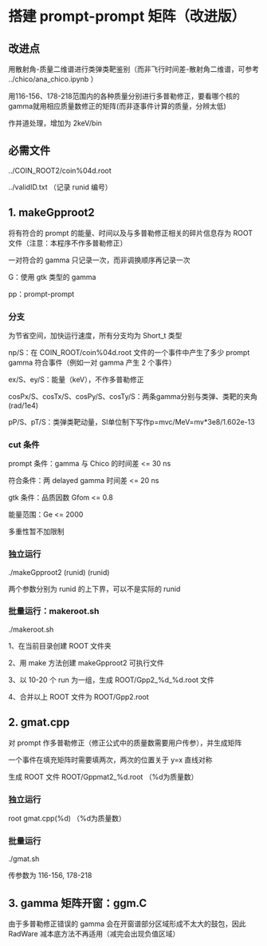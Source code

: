 # 搭建 prompt-prompt 矩阵（改进版）

## 改进点

用散射角-质量二维谱进行类弹类靶鉴别（而非飞行时间差-散射角二维谱，可参考 ../chico/ana_chico.ipynb ）

用116-156、178-218范围内的各种质量分别进行多普勒修正，要看哪个核的gamma就用相应质量数修正的矩阵(而非逐事件计算的质量，分辨太低)

作并道处理，增加为 2keV/bin

## 必需文件

../COIN_ROOT2/coin%04d.root

../validID.txt  （记录 runid 编号）

## 1. makeGpproot2

将有符合的 prompt 的能量、时间以及与多普勒修正相关的碎片信息存为 ROOT 文件（注意：本程序不作多普勒修正）

一对符合的 gamma 只记录一次，而非调换顺序再记录一次

G：使用 gtk 类型的 gamma

pp：prompt-prompt

### 分支

为节省空间，加快运行速度，所有分支均为 Short_t 类型

np/S：在 COIN_ROOT/coin%04d.root 文件的一个事件中产生了多少 prompt gamma 符合事件（例如一对 gamma 产生 2 个事件） 

ex/S、ey/S：能量（keV），不作多普勒修正

cosPx/S、cosTx/S、cosPy/S、cosTy/S：两条gamma分别与类弹、类靶的夹角(rad/1e4)

pP/S、pT/S：类弹类靶动量，SI单位制下写作p=mvc/MeV=mv*3e8/1.602e-13

### cut 条件

prompt 条件：gamma 与 Chico 的时间差 <= 30 ns

符合条件：两 delayed gamma 时间差 <= 20 ns 

gtk 条件：品质因数 Gfom <= 0.8

能量范围：Ge <= 2000

多重性暂不加限制

### 独立运行

./makeGpproot2 (runid) (runid)

两个参数分别为 runid 的上下界，可以不是实际的 runid

### 批量运行：makeroot.sh

./makeroot.sh

1、在当前目录创建 ROOT 文件夹

2、用 make 方法创建 makeGpproot2 可执行文件

3、以 10-20 个 run 为一组，生成 ROOT/Gpp2_%d_%d.root 文件

4、合并以上 ROOT 文件为 ROOT/Gpp2.root

## 2. gmat.cpp

对 prompt 作多普勒修正（修正公式中的质量数需要用户传参），并生成矩阵

一个事件在填充矩阵时需要填两次，两次的位置关于 y=x 直线对称

生成 ROOT 文件 ROOT/Gppmat2_%d.root （%d为质量数）

### 独立运行

root gmat.cpp\(%d\)  （%d为质量数）

### 批量运行

./gmat.sh

传参数为 116-156, 178-218

## 3. gamma 矩阵开窗：ggm.C

由于多普勒修正错误的 gamma 会在开窗谱部分区域形成不太大的鼓包，因此 RadWare 减本底方法不再适用（减完会出现负值区域）

